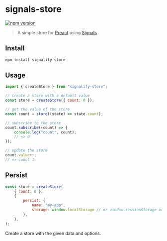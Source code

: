 
# signals-store

[![npm version](https://badge.fury.io/js/signalify-store.svg)](https://badge.fury.io/js/signalify-store)

> A simple store for [Preact](https://preactjs.com/) using [Signals](https://github.com/preactjs/signals).

## Install

```sh
npm install signalify-store
```

## Usage

```js
import { createStore } from "signalify-store";
```

```js
// create a store with a default value
const store = createStore({ count: 0 });

// get the value of the store
const count = store((state) => state.count);

// subscribe to the store
count.subscribe((count) => {
	console.log("count", count);
    // => 0
});

// update the store
count.value++;
// => count 1
```

## Persist

```js
const store = createStore(
	{ count: 0 },
	{
		persist: {
			name: "my-app",
			storage: window.localStorage // or window.sessionStorage or window.caches or any other instance of Storage
		},
	},
);
```

Create a store with the given data and options.
